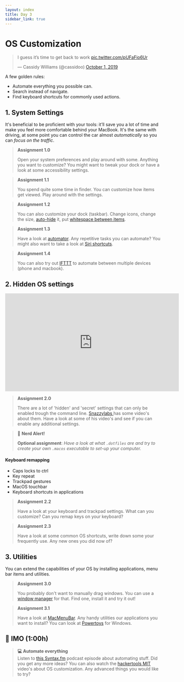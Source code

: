 ```yaml
---
layout: index
title: Day 3
sidebar_link: true
---
```


# OS Customization

<blockquote class="twitter-tweet"><p lang="en" dir="ltr">I guess it’s time to get back to work <a href="https://t.co/pUFaFio6Ur">pic.twitter.com/pUFaFio6Ur</a></p>&mdash; Cassidy Williams (@cassidoo) <a href="https://twitter.com/cassidoo/status/1179110386445905920?ref_src=twsrc%5Etfw">October 1, 2019</a></blockquote> <script async src="https://platform.twitter.com/widgets.js" charset="utf-8"></script> 

A few golden rules:

* Automate everything you possible can.
* Search instead of navigate.
* Find keyboard shortcuts for commonly used actions.

## 1. System Settings

It's beneficial to be proficient with your tools: it’ll save you a lot of time and make you feel more comfortable behind your MacBook. It's the same with driving, at some point you can control the car almost *automatically* so you can *focus on the traffic*.

> **Assignment 1.0**
>
> Open your system preferences and play around with some. Anything you want to customize? You might want to tweak your dock or have a look at some accessibility settings.

> **Assignment 1.1**
>
> You spend quite some time in finder. You can customize how items get viewed. Play around with the settings.

> **Assignment 1.2**
>
> You can also customize your dock (taskbar). Change icons, change the size, [auto-hide][hide] it, put [whitespace between items][items]. 

> **Assignment 1.3**
>
> Have a look at [automator][automator]. Any repetitive tasks you can automate? You might also want to take a look at [Siri shortcuts][siri].

> **Assignment 1.4**
>
> You can also try out [IFTTT][ifttt] to automate between multiple devices (phone and macbook). 


## 2. Hidden OS settings

<iframe width="560" height="315" src="https://www.youtube.com/embed/Ym2pxzWpTNw" frameborder="0" allow="accelerometer; autoplay; encrypted-media; gyroscope; picture-in-picture" allowfullscreen></iframe>

> **Assignment 2.0**
>
> There are a lot of 'hidden' and 'secret' settings that can only be enabled trough the command line. [Snazzylabs ][snazzy] has some video's about them. Have a look at some of his video's and see if you can enable any additional settings.

> 🚨 **Nerd Alert!**
>
> **Optional assignment**:
> *Have a look at what `.dotfiles` are and try to create your own `.macos` executable to set-up your computer.*

#### Keyboard remapping
* Caps locks to ctrl
* Key repeat
* Trackpad gestures
* MacOS touchbar
* Keyboard shortcuts in applications

> **Assignment 2.2**
>
> Have a look at your keyboard and trackpad settings. What can you customize? Can you remap keys on your keyboard?

> **Assignment 2.3**
>
> Have a look at some common OS shortcuts, write down some your frequently use. Any new ones you did now of?

## 3. Utilities

You can extend the capabilities of your OS by installing applications, menu bar items and utilities. 

> **Assignment 3.0**
>
> You probably don't want to manually drag windows. You can use a [window manager][window] for that. Find one, install it and try it out!

> **Assignment 3.1**
>
> Have a look at [MacMenuBar][menu]. Any handy utilities our applications you want to install? You can look at [Powertoys][power] for Windows.

## 📝 IMO (1:00h)

> **💻 Automate everything**  
> Listen to [this Syntax.fm][syntax] podcast episode about automating stuff. Did you get any more ideas? You can also watch the [hackertools MIT][mit] video's about OS customization. Any advanced things you would like to try?

[syntax]: https://syntax.fm/show/181/hasty-treat-automating-stuff
[mit]: https://hacker-tools.github.io/os-customization/
[snazzy]: https://www.youtube.com/user/ThatSnazzyiPhoneGuy/videos
[window]: https://en.wikipedia.org/wiki/Window_manager
[menu]: https://macmenubar.com/
[power]: https://github.com/microsoft/PowerToys
[automator]: https://support.apple.com/guide/automator/welcome/mac
[items]: https://www.macrumors.com/how-to/group-app-icons-macos-dock/
[hide]: http://osxdaily.com/2010/12/10/hide-and-show-the-dock/
[siri]: https://shortcutsgallery.com/siri-shortcuts/
[ifttt]: https://ifttt.com/
